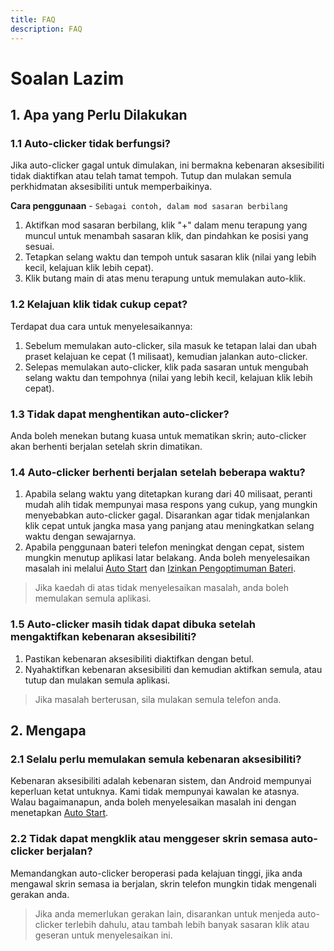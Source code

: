 ```yaml
---
title: FAQ
description: FAQ
---
```


# Soalan Lazim

## 1. Apa yang Perlu Dilakukan

### 1.1 Auto-clicker tidak berfungsi?

Jika auto-clicker gagal untuk dimulakan, ini bermakna kebenaran aksesibiliti tidak diaktifkan atau telah tamat tempoh. Tutup dan mulakan semula perkhidmatan aksesibiliti untuk memperbaikinya.

**Cara penggunaan** - `Sebagai contoh, dalam mod sasaran berbilang`

1. Aktifkan mod sasaran berbilang, klik "+" dalam menu terapung yang muncul untuk menambah sasaran klik, dan pindahkan ke posisi yang sesuai.
2. Tetapkan selang waktu dan tempoh untuk sasaran klik (nilai yang lebih kecil, kelajuan klik lebih cepat).
3. Klik butang main di atas menu terapung untuk memulakan auto-klik.

### 1.2 Kelajuan klik tidak cukup cepat?

Terdapat dua cara untuk menyelesaikannya:

1. Sebelum memulakan auto-clicker, sila masuk ke tetapan lalai dan ubah praset kelajuan ke cepat (1 milisaat), kemudian jalankan auto-clicker.
2. Selepas memulakan auto-clicker, klik pada sasaran untuk mengubah selang waktu dan tempohnya (nilai yang lebih kecil, kelajuan klik lebih cepat).

### 1.3 Tidak dapat menghentikan auto-clicker?

Anda boleh menekan butang kuasa untuk mematikan skrin; auto-clicker akan berhenti berjalan setelah skrin dimatikan.

### 1.4 Auto-clicker berhenti berjalan setelah beberapa waktu?

1. Apabila selang waktu yang ditetapkan kurang dari 40 milisaat, peranti mudah alih tidak mempunyai masa respons yang cukup, yang mungkin menyebabkan auto-clicker gagal. Disarankan agar tidak menjalankan klik cepat untuk jangka masa yang panjang atau meningkatkan selang waktu dengan sewajarnya.
2. Apabila penggunaan bateri telefon meningkat dengan cepat, sistem mungkin menutup aplikasi latar belakang. Anda boleh menyelesaikan masalah ini melalui [Auto Start](https://dontkillmyapp.com/) dan [Izinkan Pengoptimuman Bateri](https://dontkillmyapp.com/).

> Jika kaedah di atas tidak menyelesaikan masalah, anda boleh memulakan semula aplikasi.

### 1.5 Auto-clicker masih tidak dapat dibuka setelah mengaktifkan kebenaran aksesibiliti?

1. Pastikan kebenaran aksesibiliti diaktifkan dengan betul.
2. Nyahaktifkan kebenaran aksesibiliti dan kemudian aktifkan semula, atau tutup dan mulakan semula aplikasi.

> Jika masalah berterusan, sila mulakan semula telefon anda.

## 2. Mengapa

### 2.1 Selalu perlu memulakan semula kebenaran aksesibiliti?

Kebenaran aksesibiliti adalah kebenaran sistem, dan Android mempunyai keperluan ketat untuknya. Kami tidak mempunyai kawalan ke atasnya.
Walau bagaimanapun, anda boleh menyelesaikan masalah ini dengan menetapkan [Auto Start](https://dontkillmyapp.com/).

### 2.2 Tidak dapat mengklik atau menggeser skrin semasa auto-clicker berjalan?

Memandangkan auto-clicker beroperasi pada kelajuan tinggi, jika anda mengawal skrin semasa ia berjalan, skrin telefon mungkin tidak mengenali gerakan anda.

> Jika anda memerlukan gerakan lain, disarankan untuk menjeda auto-clicker terlebih dahulu, atau tambah lebih banyak sasaran klik atau geseran untuk menyelesaikan ini.

